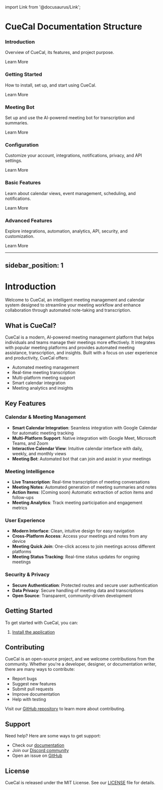 import Link from '@docusaurus/Link';

# CueCal Documentation Structure

<div className="doc-cards-grid">
  <div className="doc-card">
    <h3>Introduction</h3>
    <p>Overview of CueCal, its features, and project purpose.</p>
    <Link className="button button--success" to="/intro">Learn More</Link>
  </div>
  <div className="doc-card">
    <h3>Getting Started</h3>
    <p>How to install, set up, and start using CueCal.</p>
    <Link className="button button--success" to="/getting-started">Learn More</Link>
  </div>
  <div className="doc-card">
    <h3>Meeting Bot</h3>
    <p>Set up and use the AI-powered meeting bot for transcription and summaries.</p>
    <Link className="button button--success" to="/meeting-bot">Learn More</Link>
  </div>
  <div className="doc-card">
    <h3>Configuration</h3>
    <p>Customize your account, integrations, notifications, privacy, and API settings.</p>
    <Link className="button button--success" to="/configuration">Learn More</Link>
  </div>
  <div className="doc-card">
    <h3>Basic Features</h3>
    <p>Learn about calendar views, event management, scheduling, and notifications.</p>
    <Link className="button button--success" to="/guide/basic-features">Learn More</Link>
  </div>
  <div className="doc-card">
    <h3>Advanced Features</h3>
    <p>Explore integrations, automation, analytics, API, security, and customization.</p>
    <Link className="button button--success" to="/guide/advanced-features">Learn More</Link>
  </div>
</div>

---
sidebar_position: 1
---

# Introduction

Welcome to CueCal, an intelligent meeting management and calendar system designed to streamline your meeting workflow and enhance collaboration through automated note-taking and transcription.

## What is CueCal?

CueCal is a modern, AI-powered meeting management platform that helps individuals and teams manage their meetings more effectively. It integrates with popular meeting platforms and provides automated meeting assistance, transcription, and insights. Built with a focus on user experience and productivity, CueCal offers:

- Automated meeting management
- Real-time meeting transcription
- Multi-platform meeting support
- Smart calendar integration
- Meeting analytics and insights

## Key Features

### Calendar & Meeting Management
- **Smart Calendar Integration**: Seamless integration with Google Calendar for automatic meeting tracking
- **Multi-Platform Support**: Native integration with Google Meet, Microsoft Teams, and Zoom
- **Interactive Calendar View**: Intuitive calendar interface with daily, weekly, and monthly views
- **Meeting Bot**: Automated bot that can join and assist in your meetings

### Meeting Intelligence
- **Live Transcription**: Real-time transcription of meeting conversations
- **Meeting Notes**: Automated generation of meeting summaries and notes
- **Action Items**: (Coming soon) Automatic extraction of action items and follow-ups
- **Meeting Analytics**: Track meeting participation and engagement metrics

### User Experience
- **Modern Interface**: Clean, intuitive design for easy navigation
- **Cross-Platform Access**: Access your meetings and notes from any device
- **Meeting Quick Join**: One-click access to join meetings across different platforms
- **Meeting Status Tracking**: Real-time status updates for ongoing meetings

### Security & Privacy
- **Secure Authentication**: Protected routes and secure user authentication
- **Data Privacy**: Secure handling of meeting data and transcriptions
- **Open Source**: Transparent, community-driven development

## Getting Started

To get started with CueCal, you can:

1. [Install the application](/docs/getting-started)

## Contributing

CueCal is an open-source project, and we welcome contributions from the community. Whether you're a developer, designer, or documentation writer, there are many ways to contribute:

- Report bugs
- Suggest new features
- Submit pull requests
- Improve documentation
- Help with testing

Visit our [GitHub repository](https://github.com/cuecal/cuecal) to learn more about contributing.

## Support

Need help? Here are some ways to get support:

- Check our [documentation](/docs)
- Join our [Discord community](https://discord.gg/cuecal)
- Open an issue on [GitHub](https://github.com/cuecal/cuecal/issues)

## License

CueCal is released under the MIT License. See our [LICENSE](https://github.com/cuecal/cuecal/blob/main/LICENSE) file for details. 